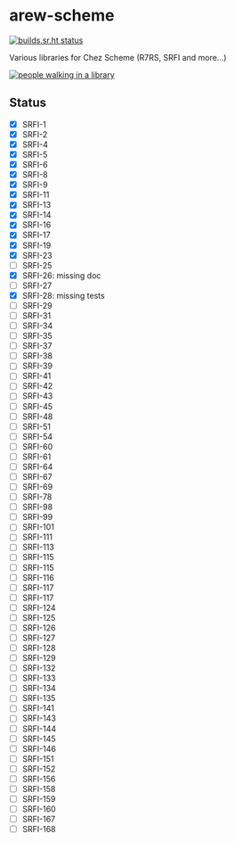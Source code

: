 # arew-scheme

[![builds.sr.ht status](https://builds.sr.ht/~amz3/arew-scheme/.build.yml.svg)](https://builds.sr.ht/~amz3/arew-scheme/.build.yml?)

Various libraries for Chez Scheme (R7RS, SRFI and more...)

[![people walking in a library](https://raw.githubusercontent.com/amirouche/arew-scheme/master/gabriel-sollmann-Y7d265_7i08-unsplash.jpg)](https://github.com/amirouche/arew-scheme)

## Status


- [x] SRFI-1
- [x] SRFI-2
- [x] SRFI-4
- [x] SRFI-5
- [x] SRFI-6
- [x] SRFI-8
- [x] SRFI-9
- [x] SRFI-11
- [x] SRFI-13
- [x] SRFI-14
- [x] SRFI-16
- [x] SRFI-17
- [x] SRFI-19
- [x] SRFI-23
- [ ] SRFI-25
- [x] SRFI-26: missing doc
- [ ] SRFI-27
- [x] SRFI-28: missing tests
- [ ] SRFI-29
- [ ] SRFI-31
- [ ] SRFI-34
- [ ] SRFI-35
- [ ] SRFI-37
- [ ] SRFI-38
- [ ] SRFI-39
- [ ] SRFI-41
- [ ] SRFI-42
- [ ] SRFI-43
- [ ] SRFI-45
- [ ] SRFI-48
- [ ] SRFI-51
- [ ] SRFI-54
- [ ] SRFI-60
- [ ] SRFI-61
- [ ] SRFI-64
- [ ] SRFI-67
- [ ] SRFI-69
- [ ] SRFI-78
- [ ] SRFI-98
- [ ] SRFI-99
- [ ] SRFI-101
- [ ] SRFI-111
- [ ] SRFI-113
- [ ] SRFI-115
- [ ] SRFI-115
- [ ] SRFI-116
- [ ] SRFI-117
- [ ] SRFI-117
- [ ] SRFI-124
- [ ] SRFI-125
- [ ] SRFI-126
- [ ] SRFI-127
- [ ] SRFI-128
- [ ] SRFI-129
- [ ] SRFI-132
- [ ] SRFI-133
- [ ] SRFI-134
- [ ] SRFI-135
- [ ] SRFI-141
- [ ] SRFI-143
- [ ] SRFI-144
- [ ] SRFI-145
- [ ] SRFI-146
- [ ] SRFI-151
- [ ] SRFI-152
- [ ] SRFI-156
- [ ] SRFI-158
- [ ] SRFI-159
- [ ] SRFI-160
- [ ] SRFI-167
- [ ] SRFI-168
